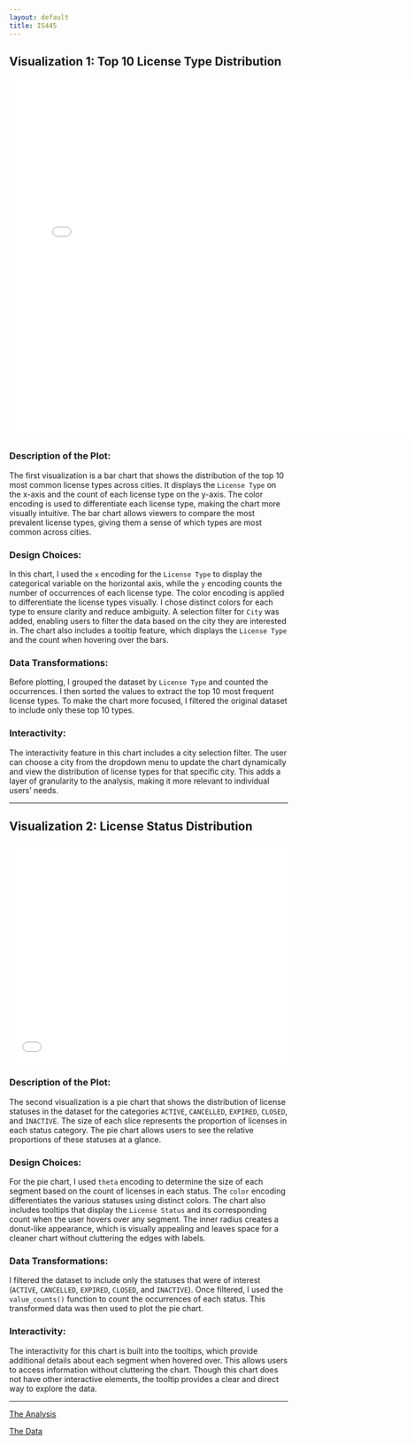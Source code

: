 ```yaml
---
layout: default
title: IS445
---
```



## Visualization 1: Top 10 License Type Distribution

<div style="text-align:center;">
    <iframe src="/assets/final_chart.html" 
            width="150%" 
            height="650px" 
            frameborder="0">
        Your browser does not support iframes.
    </iframe>
</div>

### Description of the Plot:
The first visualization is a bar chart that shows the distribution of the top 10 most common license types across cities. It displays the `License Type` on the x-axis and the count of each license type on the y-axis. The color encoding is used to differentiate each license type, making the chart more visually intuitive. The bar chart allows viewers to compare the most prevalent license types, giving them a sense of which types are most common across cities.

### Design Choices:
In this chart, I used the `x` encoding for the `License Type` to display the categorical variable on the horizontal axis, while the `y` encoding counts the number of occurrences of each license type. The color encoding is applied to differentiate the license types visually. I chose distinct colors for each type to ensure clarity and reduce ambiguity. A selection filter for `City` was added, enabling users to filter the data based on the city they are interested in. The chart also includes a tooltip feature, which displays the `License Type` and the count when hovering over the bars.

### Data Transformations:
Before plotting, I grouped the dataset by `License Type` and counted the occurrences. I then sorted the values to extract the top 10 most frequent license types. To make the chart more focused, I filtered the original dataset to include only these top 10 types.

### Interactivity:
The interactivity feature in this chart includes a city selection filter. The user can choose a city from the dropdown menu to update the chart dynamically and view the distribution of license types for that specific city. This adds a layer of granularity to the analysis, making it more relevant to individual users’ needs.

---

## Visualization 2: License Status Distribution 

<div style="text-align:center;">
    <iframe src="assets/pie_chart.html" 
            width="100%" 
            height="400px" 
            frameborder="0">
        Your browser does not support iframes.
    </iframe>
</div>

### Description of the Plot:
The second visualization is a pie chart that shows the distribution of license statuses in the dataset for the categories `ACTIVE`, `CANCELLED`, `EXPIRED`, `CLOSED`, and `INACTIVE`. The size of each slice represents the proportion of licenses in each status category. The pie chart allows users to see the relative proportions of these statuses at a glance.

### Design Choices:
For the pie chart, I used `theta` encoding to determine the size of each segment based on the count of licenses in each status. The `color` encoding differentiates the various statuses using distinct colors. The chart also includes tooltips that display the `License Status` and its corresponding count when the user hovers over any segment. The inner radius creates a donut-like appearance, which is visually appealing and leaves space for a cleaner chart without cluttering the edges with labels.

### Data Transformations:
I filtered the dataset to include only the statuses that were of interest (`ACTIVE`, `CANCELLED`, `EXPIRED`, `CLOSED`, and `INACTIVE`). Once filtered, I used the `value_counts()` function to count the occurrences of each status. This transformed data was then used to plot the pie chart.

### Interactivity:
The interactivity for this chart is built into the tooltips, which provide additional details about each segment when hovered over. This allows users to access information without cluttering the chart. Though this chart does not have other interactive elements, the tooltip provides a clear and direct way to explore the data.

---
[The Analysis](https://github.com/DnbhairyaParikh2808/DhairyaParikh2808.github.io/blob/main/hw6.ipynb)

[The Data](https://github.com/UIUC-iSchool-DataViz/is445_data/raw/main/licenses_fall2022.csv)

